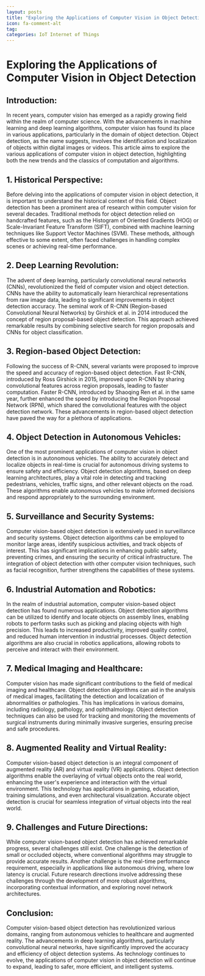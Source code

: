 ```yaml
---
layout: posts
title: "Exploring the Applications of Computer Vision in Object Detection"
icon: fa-comment-alt
tag:      
categories: IoT Internet of Things
---
```



# Exploring the Applications of Computer Vision in Object Detection

## Introduction:

In recent years, computer vision has emerged as a rapidly growing field within the realm of computer science. With the advancements in machine learning and deep learning algorithms, computer vision has found its place in various applications, particularly in the domain of object detection. Object detection, as the name suggests, involves the identification and localization of objects within digital images or videos. This article aims to explore the various applications of computer vision in object detection, highlighting both the new trends and the classics of computation and algorithms.

## 1. Historical Perspective:

Before delving into the applications of computer vision in object detection, it is important to understand the historical context of this field. Object detection has been a prominent area of research within computer vision for several decades. Traditional methods for object detection relied on handcrafted features, such as the Histogram of Oriented Gradients (HOG) or Scale-Invariant Feature Transform (SIFT), combined with machine learning techniques like Support Vector Machines (SVM). These methods, although effective to some extent, often faced challenges in handling complex scenes or achieving real-time performance.

## 2. Deep Learning Revolution:

The advent of deep learning, particularly convolutional neural networks (CNNs), revolutionized the field of computer vision and object detection. CNNs have the ability to automatically learn hierarchical representations from raw image data, leading to significant improvements in object detection accuracy. The seminal work of R-CNN (Region-based Convolutional Neural Networks) by Girshick et al. in 2014 introduced the concept of region proposal-based object detection. This approach achieved remarkable results by combining selective search for region proposals and CNNs for object classification.

## 3. Region-based Object Detection:

Following the success of R-CNN, several variants were proposed to improve the speed and accuracy of region-based object detection. Fast R-CNN, introduced by Ross Girshick in 2015, improved upon R-CNN by sharing convolutional features across region proposals, leading to faster computation. Faster R-CNN, introduced by Shaoqing Ren et al. in the same year, further enhanced the speed by introducing the Region Proposal Network (RPN), which shared the convolutional features with the object detection network. These advancements in region-based object detection have paved the way for a plethora of applications.

## 4. Object Detection in Autonomous Vehicles:

One of the most prominent applications of computer vision in object detection is in autonomous vehicles. The ability to accurately detect and localize objects in real-time is crucial for autonomous driving systems to ensure safety and efficiency. Object detection algorithms, based on deep learning architectures, play a vital role in detecting and tracking pedestrians, vehicles, traffic signs, and other relevant objects on the road. These algorithms enable autonomous vehicles to make informed decisions and respond appropriately to the surrounding environment.

## 5. Surveillance and Security Systems:

Computer vision-based object detection is extensively used in surveillance and security systems. Object detection algorithms can be employed to monitor large areas, identify suspicious activities, and track objects of interest. This has significant implications in enhancing public safety, preventing crimes, and ensuring the security of critical infrastructure. The integration of object detection with other computer vision techniques, such as facial recognition, further strengthens the capabilities of these systems.

## 6. Industrial Automation and Robotics:

In the realm of industrial automation, computer vision-based object detection has found numerous applications. Object detection algorithms can be utilized to identify and locate objects on assembly lines, enabling robots to perform tasks such as picking and placing objects with high precision. This leads to increased productivity, improved quality control, and reduced human intervention in industrial processes. Object detection algorithms are also crucial in robotics applications, allowing robots to perceive and interact with their environment.

## 7. Medical Imaging and Healthcare:

Computer vision has made significant contributions to the field of medical imaging and healthcare. Object detection algorithms can aid in the analysis of medical images, facilitating the detection and localization of abnormalities or pathologies. This has implications in various domains, including radiology, pathology, and ophthalmology. Object detection techniques can also be used for tracking and monitoring the movements of surgical instruments during minimally invasive surgeries, ensuring precise and safe procedures.

## 8. Augmented Reality and Virtual Reality:

Computer vision-based object detection is an integral component of augmented reality (AR) and virtual reality (VR) applications. Object detection algorithms enable the overlaying of virtual objects onto the real world, enhancing the user's experience and interaction with the virtual environment. This technology has applications in gaming, education, training simulations, and even architectural visualization. Accurate object detection is crucial for seamless integration of virtual objects into the real world.

## 9. Challenges and Future Directions:

While computer vision-based object detection has achieved remarkable progress, several challenges still exist. One challenge is the detection of small or occluded objects, where conventional algorithms may struggle to provide accurate results. Another challenge is the real-time performance requirement, especially in applications like autonomous driving, where low latency is crucial. Future research directions involve addressing these challenges through the development of more robust algorithms, incorporating contextual information, and exploring novel network architectures.

## Conclusion:

Computer vision-based object detection has revolutionized various domains, ranging from autonomous vehicles to healthcare and augmented reality. The advancements in deep learning algorithms, particularly convolutional neural networks, have significantly improved the accuracy and efficiency of object detection systems. As technology continues to evolve, the applications of computer vision in object detection will continue to expand, leading to safer, more efficient, and intelligent systems.
